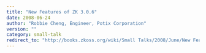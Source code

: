 ```yaml
---
title: "New Features of ZK 3.0.6"
date: 2008-06-24
author: "Robbie Cheng, Engineer, Potix Corporation"
version: ""
category: small-talk
redirect_to: "http://books.zkoss.org/wiki/Small Talks/2008/June/New Features of ZK 3.0.6"
---
```

